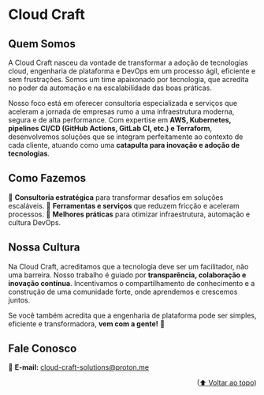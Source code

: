 <!-- BEGIN_DOCS -->

<a name="readme-top"></a>

# Cloud Craft

## Quem Somos

A Cloud Craft nasceu da vontade de transformar a adoção de tecnologias cloud, engenharia de plataforma e DevOps em um processo ágil, eficiente e sem frustrações. Somos um time apaixonado por tecnologia, que acredita no poder da automação e na escalabilidade das boas práticas.

Nosso foco está em oferecer consultoria especializada e serviços que aceleram a jornada de empresas rumo a uma infraestrutura moderna, segura e de alta performance. Com expertise em **AWS, Kubernetes, pipelines CI/CD (GitHub Actions, GitLab CI, etc.) e Terraform**, desenvolvemos soluções que se integram perfeitamente ao contexto de cada cliente, atuando como uma **catapulta para inovação e adoção de tecnologias**.

## Como Fazemos

🔹 **Consultoria estratégica** para transformar desafios em soluções escaláveis.
🔹 **Ferramentas e serviços** que reduzem fricção e aceleram processos.
🔹 **Melhores práticas** para otimizar infraestrutura, automação e cultura DevOps.

## Nossa Cultura

Na Cloud Craft, acreditamos que a tecnologia deve ser um facilitador, não uma barreira. Nosso trabalho é guiado por **transparência, colaboração e inovação contínua**. Incentivamos o compartilhamento de conhecimento e a construção de uma comunidade forte, onde aprendemos e crescemos juntos.

Se você também acredita que a engenharia de plataforma pode ser simples, eficiente e transformadora, **vem com a gente!** 🚀

## Fale Conosco

📩 **E-mail:** [cloud-craft-solutions@proton.me](mailto:cloud-craft-solutions@proton.me)

<p align="right">(<a href="#readme-top">⬆ Voltar ao topo</a>)</p>

<!-- END_DOCS -->
